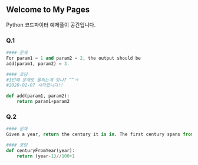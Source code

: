 ## Welcome to My Pages

Python 코드파이터 예제풀이 공간입니다.

### Q.1
```python
#### 문제
For param1 = 1 and param2 = 2, the output should be
add(param1, param2) = 3.

#### 코딩
#1번째 문제도 올리는게 맞나? ^^ㅋ
#2020-01-07 시작합니다!!

def add(param1, param2):
    return param1+param2
```




### Q.2
```python
#### 문제
Given a year, return the century it is in. The first century spans from the year 1 up to and including the year 100, the second - from the year 101 up to and including the year 200, etc.

#### 코딩
def centuryFromYear(year):
    return (year-1)//100+1
```
